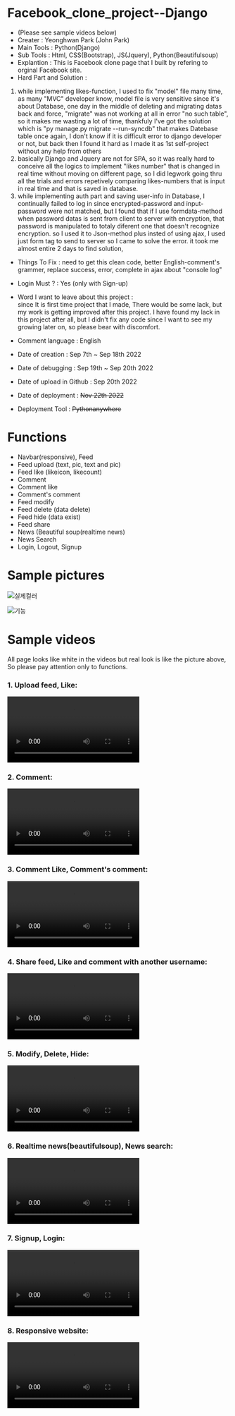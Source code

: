 # Facebook_clone_project--Django
- (Please see sample videos below)
- Creater : Yeonghwan Park (John Park)
- Main Tools : Python(Django)
- Sub Tools : Html, CSS(Bootstrap), JS(Jquery), Python(Beautifulsoup)
- Explantion : This is Facebook clone page that I built by refering to orginal Facebook site.
- Hard Part and Solution : <br>
1. while implementing likes-function, I used to fix "model" file many time, as many "MVC" developer know, model file is very sensitive since it's about Database,
one day in the middle of deleting and migrating datas back and force, "migrate" was not working at all in error "no such table", so it makes me wasting a lot of time, thankfuly I've got the solution which is "py manage.py migrate --run-syncdb" that makes Datebase table once again, I don't know if it is difficult error to django developer or not, but back then I found it hard as I made it as 1st self-project without any help from others
2. basically Django and Jquery are not for SPA, so it was really hard to conceive all the logics to implement "likes number" that is changed in real time without moving on different page, so I did legwork going thru all the trials and errors repetively comparing likes-numbers that is input in real time and that is saved in database.
3. while implementing auth part and saving user-info in Database, I continually failed to log in since encrypted-password and input-password were not matched,
but I found that if I use formdata-method when password datas is sent from client to server with encryption, that password is manipulated to totaly diferent one that doesn't recognize encryption. so I used it to Json-method plus insted of using ajax, I used just form tag to send to server so I came to solve the error.
it took me almost entire 2 days to find solution,
- Things To Fix : need to get this clean code, better English-comment's grammer, replace success, error, complete in ajax about "console log"
- Login Must ? : Yes (only with Sign-up)

- Word I want to leave about this project : <br>
since It is first time project that I made, There would be some lack, but my work is getting improved after this project.
I have found my lack in this project after all, but I didn't fix any code since I want to see my growing later on,
so please bear with discomfort.

- Comment language : English
- Date of creation : Sep 7th ~ Sep 18th 2022
- Date of debugging : Sep 19th ~ Sep 20th 2022
- Date of upload in Github : Sep 20th 2022
- Date of deployment : <strike>Nov 22th 2022</strike>
- Deployment Tool : <strike>Pythonanywhere</strike>

# Functions
- Navbar(responsive), Feed
- Feed upload (text, pic, text and pic)
- Feed like (likeicon, likecount)
- Comment
- Comment like
- Comment's comment
- Feed modify
- Feed delete (data delete)
- Feed hide (data exist)
- Feed share
- News (Beautiful soup(realtime news)
- News Search
- Login, Logout, Signup

# Sample pictures
![실제컬러](https://user-images.githubusercontent.com/106279616/191629643-d0877491-ecb7-4275-b022-5212485c4090.png)

![기능](https://user-images.githubusercontent.com/106279616/191629519-37debe87-b362-4a51-9093-6f3e14d13f81.png)

# Sample videos
All page looks like white in the videos but real look is like the picture above,
<br>So please pay attention only to functions.
<br>
<h3> 1. Upload feed, Like: </h3>
<video src="https://user-images.githubusercontent.com/106279616/191656908-86796606-6ba4-49bf-be79-ad199dacde5f.mp4"></video>
<h3> 2. Comment: </h3>
<video src="https://user-images.githubusercontent.com/106279616/191656944-58412787-06b1-467e-b67e-d903238acac0.mp4"></video>
<h3> 3. Comment Like, Comment's comment: </h3>
<video src="https://user-images.githubusercontent.com/106279616/191656972-dae22358-8c45-46f7-9e9d-07dbf779828e.mp4"></video>
<h3> 4. Share feed, Like and comment with another username: </h3>
<video src="https://user-images.githubusercontent.com/106279616/191657008-6713f692-ef85-44fd-a592-ecec8ce0e6e7.mp4"></video>
<h3> 5. Modify, Delete, Hide: </h3>
<video src="https://user-images.githubusercontent.com/106279616/191657027-db65ff9c-d218-434c-b7c5-d5f66ca07e06.mp4"></video>
<h3> 6. Realtime news(beautifulsoup), News search: </h3>
<video src="https://user-images.githubusercontent.com/106279616/191657054-35668db2-c213-4122-9ccb-03ac0c928826.mp4"></video>
<h3> 7. Signup, Login: </h3>
<video src="https://user-images.githubusercontent.com/106279616/191657084-865b5a94-30d8-455c-b0db-34b98b9e4414.mp4"></video>
<h3> 8. Responsive website: </h3>
<video src="https://user-images.githubusercontent.com/106279616/191657115-1e998ec3-60a5-4441-ab7c-7a4da2b1aad1.mp4"></video>
